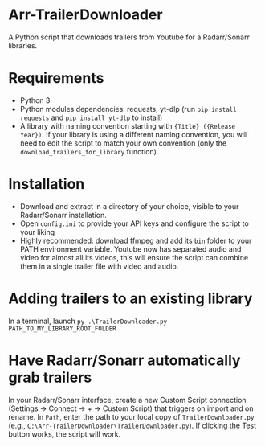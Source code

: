 # Arr-TrailerDownloader
A Python script that downloads trailers from Youtube for a Radarr/Sonarr libraries.

# Requirements
- Python 3
- Python modules dependencies: requests, yt-dlp (run `pip install requests` and `pip install yt-dlp` to install)
- A library with naming convention starting with `{Title} ({Release Year})`. If your library is using a different naming convention, you will need to edit the script to match your own convention (only the `download_trailers_for_library` function).

# Installation
- Download and extract in a directory of your choice, visible to your Radarr/Sonarr installation.
- Open `config.ini` to provide your API keys and configure the script to your liking
- Highly recommended: download [ffmpeg](https://www.ffmpeg.org/) and add its `bin` folder to your PATH environment variable. Youtube now has separated audio and video for almost all its videos, this will ensure the script can combine them in a single trailer file with video and audio.

# Adding trailers to an existing library
In a terminal, launch `py .\TrailerDownloader.py PATH_TO_MY_LIBRARY_ROOT_FOLDER`

# Have Radarr/Sonarr automatically grab trailers
In your Radarr/Sonarr interface, create a new Custom Script connection (Settings -> Connect -> + -> Custom Script) that triggers on import and on rename. In `Path`, enter the path to your local copy of `TrailerDownloader.py` (e.g., `C:\Arr-TrailerDownloader\TrailerDownloader.py`). If clicking the Test button works, the script will work.
